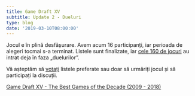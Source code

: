 ```yaml
---
title: Game Draft XV
subtitle: Update 2 - Dueluri
type: blog
date: '2019-03-10T08:00:00'
---
```

Jocul e în plină desfășurare. Avem acum 16 participanți, iar perioada de alegeri tocmai s-a terminat. Listele sunt finalizate, iar [cele 160 de jocuri](https://forum.candaparerevista.ro/viewtopic.php?f=59&t=2066) au intrat deja în faza „duelurilor”.

Vă așteptăm să [votați](https://forum.candaparerevista.ro/viewforum.php?f=59) listele preferate sau doar să urmăriți jocul și să participați la discuții.

[Game Draft XV - The Best Games of the Decade (2009 - 2018)](https://forum.candaparerevista.ro/viewtopic.php?f=59&t=2063)